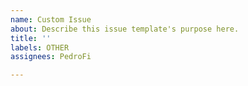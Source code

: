 ```yaml
---
name: Custom Issue
about: Describe this issue template's purpose here.
title: ''
labels: OTHER
assignees: PedroFi

---
```



